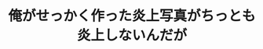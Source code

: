 ---
description: 把人像放到滑稽的场景中。
layout: post
results:
- primaryGenreName: Photo & Video
  version: '1.10'
  artworkUrl100: http://a1236.phobos.apple.com/us/r30/Purple4/v4/8a/aa/a1/8aaaa1c6-b2cc-27cc-6846-cdb18bab4349/mzl.ijjqsqzg.png
  trackViewUrl: https://itunes.apple.com/cn/app/angasekkaku-zuotta-yan-shang/id728181223?mt=8&uo=4
  artworkUrl60: http://a1498.phobos.apple.com/us/r30/Purple6/v4/6a/5b/8d/6a5b8d90-0f6c-43f4-9e03-013063ef13c4/AppIcon57x57.png
  sellerName: Ambientworks Inc.
  supportedDevices:
  - iPhone4S
  - iPadMini
  - iPadFourthGen4G
  - iPhone5c
  - iPadFourthGen
  - iPodTouchThirdGen
  - iPadThirdGen
  - iPadMini4G
  - iPhone-3GS
  - iPhone5
  - iPhone5s
  - iPad23G
  - iPhone4
  - iPodTouchFifthGen
  - iPadWifi
  - iPadThirdGen4G
  - iPad2Wifi
  - iPad3G
  - iPodTouchourthGen
  genres:
  - 摄影与录像
  - 社交
  trackName: 俺がせっかく作った炎上写真がちっとも炎上しないんだが
  description: '===================================

    iOS5以降に対応しています。

    購入の際はご注意願います。

    ===================================


    「俺がせっかく作った炎上写真がちっとも炎上しないんだが」


    ===================================

    「炎上しそうな写真」が作れるアプリです。

    ===================================


    ”ライトノベルの擬似恋愛”はもう古い！これからは

    ”ライト燃えるの擬似炎上”の時代！


    「その写真！炎上事案と認める！当方に拡散の用意あり！炎　上　完　了」

    というクリティカルでシビアな悪ふざけ写真による炎上事案が巷を賑わす昨今。


    「オモシロ写真を仲間と共有したい。でも、炎上して世間で噂になると恥ずかしいし…」

    という方に、モラル的にも問題ない範囲で炎上写真のオモシロ楽しさを体験出来るアプリです。


    「炎上とはッ！勤務中の悪ふざけに！止めるべき行動を指し示す事だッ！」

    然るべき場所で然るべき行動を取ること。それが社会のルールです。


    そこでこのアプリ

    「俺、炎上！」

    で、俺の必殺技パートiOS5以降対応！とばかりにインパクト大の炎上（っぽい）写真を作ってみましょう！


    ＜こんな場所での炎上写真が作れます＞

    ・アイスケース（入れます）

    ・コンランドリー（入れます）

    ・忠犬の銅像（乗れます）

    ・廃墟（呪われます）

    ・ビルの街（ガオー）

    　などなど


    ※今後も写真素材の追加を予定しています。

    ご希望の素材をアプリ評価のコメント欄からお知らせください。優先的に検討させていただきます。


    ＜こんな機能があります＞

    （１）人物の写真から不要な部分を消して大きくしたり小さくしたり回したりできます

    （２）いかにも炎上しそうな背景素材があらかじめ入っています

    （３）操作説明をON/OFFできますので、最初わかりやすく慣れると使いやすくなります

    （４）作成した写真をtwitterに簡単にアップロードできます

    （５）外部サイト「炎上スポーツ新聞（炎スポ）（http://www.enjo-y.com/）」で色んな炎上写真ニュースが見られます

    （６）写真加工に自信の有る方向けの上級者向け機能搭載


    ※ジョークアプリです。


    ※※実際の炎上事案を助長する意図は御座いません。作成された写真によるいかなる問題についても当社は責任を負わないものとし、本アプリを使用することでユーザーは本件に同意したものとします。'
  price: 0
  trackId: 728181223
  releaseDate: '2013-11-07T08:00:00Z'
  screenshotUrls:
  - http://a2.mzstatic.com/us/r30/Purple6/v4/1b/fa/06/1bfa06fc-5ad4-2535-4299-32c47edcd340/screen1136x1136.jpeg
  - http://a3.mzstatic.com/us/r30/Purple4/v4/6d/77/c5/6d77c50d-5470-ee86-d756-b02191043e9b/screen1136x1136.jpeg
  - http://a4.mzstatic.com/us/r30/Purple4/v4/70/fe/4c/70fe4c21-c7e4-87fa-e49b-3487a80e8cd1/screen1136x1136.jpeg
  artistViewUrl: https://itunes.apple.com/cn/artist/ambientworks-inc./id391475347?uo=4
  primaryGenreId: 6008
  kind: software
  fileSizeBytes: '90106079'
  bundleId: jp.co.ambientworks.enjo
  releaseNotes: '・炎上素材を4種「石垣」「側溝」「謎の力」「土下座」追加

    ・LINE投稿機能を追加

    ・安定性の向上'
  trackContentRating: 4+
  artistName: Ambientworks Inc.
  trackCensoredName: 俺がせっかく作った炎上写真がちっとも炎上しないんだが
  isGameCenterEnabled: false
  contentAdvisoryRating: 4+
  languageCodesISO2A:
  - JA
  features:
  - iosUniversal
  wrapperType: software
  artworkUrl512: http://a1236.phobos.apple.com/us/r30/Purple4/v4/8a/aa/a1/8aaaa1c6-b2cc-27cc-6846-cdb18bab4349/mzl.ijjqsqzg.png
  formattedPrice: 免费
  artistId: 391475347
  genreIds:
  - '6008'
  - '6005'
  currency: CNY
  ipadScreenshotUrls:
  - http://a2.mzstatic.com/us/r30/Purple4/v4/75/17/a6/7517a643-366a-7de9-6d87-ae145306f0b3/screen480x480.jpeg
  - http://a3.mzstatic.com/us/r30/Purple4/v4/72/dd/6f/72dd6fda-2284-661d-53ef-8fbfb4c01d92/screen480x480.jpeg
  - http://a1.mzstatic.com/us/r30/Purple4/v4/4d/90/8f/4d908ff7-65d5-2474-44fb-1f1b1c4f9c16/screen480x480.jpeg
category: 摄影与录像
tags: tag1
resultCount: 1
title: 俺がせっかく作った炎上写真がちっとも炎上しないんだが

---